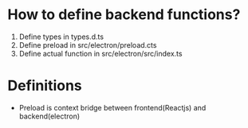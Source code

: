 # How to define backend functions?
1. Define types in types.d.ts
2. Define preload in src/electron/preload.cts
3. Define actual function in src/electron/src/index.ts

# Definitions
- Preload is context bridge between frontend(Reactjs) and backend(electron)